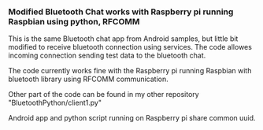 <h3>Modified Bluetooth Chat works with Raspberry pi running Raspbian using python, RFCOMM</h3>

This is the same Bluetooth chat app from Android samples, but little bit modified to receive bluetooth connection using services. 
The code allowes incoming connection sending test data to the bluetooth chat. 

The code currently works fine with the Raspberry pi running Raspbian with bluetooth library using RFCOMM communication.

Other part of the code can be found in my other repository "BluetoothPython/client1.py" 

Android app and python script running on Raspberry pi share common uuid. 
